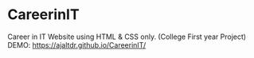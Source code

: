 # CareerinIT
Career in IT Website using HTML &amp; CSS only. (College First year Project)
DEMO: https://ajaltdr.github.io/CareerinIT/
